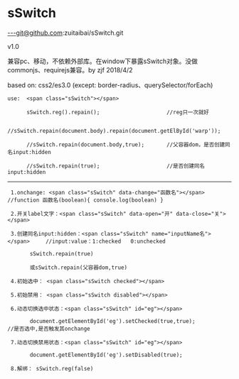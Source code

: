 # sSwitch

---git@github.com:zuitaibai/sSwitch.git

v1.0

兼容pc、移动，不依赖外部库。在window下暴露sSwitch对象。没做commonjs、requirejs兼容。by zjf 2018/4/2

based on: css2/es3.0  (except: border-radius、querySelector/forEach)
```
use:  <span class="sSwitch"></span>

      sSwitch.reg().repain();                     //reg只一次就好

      //sSwitch.repain(document.body).repain(document.getElById('warp'));

      //sSwitch.repain(document.body,true);       //父容器dom，是否创建同名input:hidden

      //sSwitch.repain(true);                     //是否创建同名input:hidden
```
---------------------------------------------
```
 1.onchange: <span class="sSwitch" data-change="函数名"></span>               //function 函数名(boolean){ console.log(boolean) }

 2.开关label文字：<span class="sSwitch" data-open="开" data-close="关"></span>

 3.创建同名input:hidden：<span class="sSwitch" name="inputName名"></span>     //input:value：1:checked   0:unchecked

       sSwitch.repain(true)

       或sSwitch.repain(父容器dom,true)

 4.初始选中： <span class="sSwitch checked"></span>

 5.初始禁用： <span class="sSwitch disabled"></span>

 6.动态切换选中状态：<span class="sSwitch" id="eg"></span>

       document.getElementById('eg').setChecked(true,true);                   //是否选中,是否触发其onchange

 7.动态切换禁用状态：<span class="sSwitch" id="eg"></span>

       document.getElementById('eg').setDisabled(true);

 8.解绑： sSwitch.reg(false)
 ```
